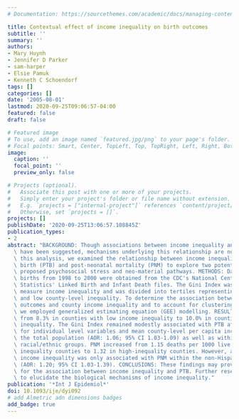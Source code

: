 ```yaml
---
# Documentation: https://sourcethemes.com/academic/docs/managing-content/

title: Contextual effect of income inequality on birth outcomes
subtitle: ''
summary: ''
authors:
- Mary Huynh
- Jennifer D Parker
- sam-harper
- Elsie Pamuk
- Kenneth C Schoendorf
tags: []
categories: []
date: '2005-08-01'
lastmod: 2020-09-25T09:06:57-04:00
featured: false
draft: false

# Featured image
# To use, add an image named `featured.jpg/png` to your page's folder.
# Focal points: Smart, Center, TopLeft, Top, TopRight, Left, Right, BottomLeft, Bottom, BottomRight.
image:
  caption: ''
  focal_point: ''
  preview_only: false

# Projects (optional).
#   Associate this post with one or more of your projects.
#   Simply enter your project's folder or file name without extension.
#   E.g. `projects = ["internal-project"]` references `content/project/deep-learning/index.md`.
#   Otherwise, set `projects = []`.
projects: []
publishDate: '2020-09-25T13:06:57.108845Z'
publication_types:
- 2
abstract: "BACKGROUND: Though associations between income inequality and birth outcome\
  \ have been suggested, mechanisms underlying this relationship are not known. In\
  \ this analysis, we examined the relationship between income inequality and preterm\
  \ birth (PTB) and post-neonatal mortality (PNM) to explore two potential mechanisms-the\
  \ proposed psychosocial stress and neo-material pathways. METHODS: Data on singleton\
  \ births from 1998 to 2000 were obtained from the CDC's National Center for Health\
  \ Statistics' Linked Birth and Infant Death files. The Gini Index was utilized to\
  \ measure income inequality and was divided into tertiles representing high, medium,\
  \ and low county-level inequality. To determine the association between the birth\
  \ outcomes and county income inequality and to account for clustering within counties,\
  \ we employed generalized estimating equation (GEE) modelling. RESULTS: PTB increased\
  \ from 8.3% in counties with low income inequality to 10.0% in counties with high\
  \ inequality. The Gini Index remained modestly associated with PTB after adjusting\
  \ for individual level variables and mean county-level per capita income within\
  \ the total population (AOR: 1.06; 95% CI 1.03-1.09) as well as within most of the\
  \ racial/ethnic groups. PNM increased from 1.15 deaths per 1000 live births in low\
  \ inequality counties to 1.32 in high-inequality counties. However, after adjustment,\
  \ income inequality was only associated with PNM within the non-Hispanic black population\
  \ (AOR: 1.20; 95% CI 1.03-1.39). CONCLUSIONS: These findings may provide some support\
  \ for the association between income inequality and PTB. Further research is required\
  \ to elucidate the biological mechanisms of income inequality."
publication: '*Int J Epidemiol*'
doi: 10.1093/ije/dyi092
# add Almetric adn dimensions badges
add_badge: true
---
```

